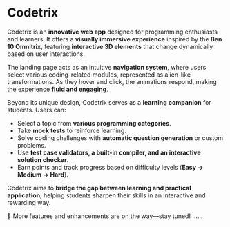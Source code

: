 # Codetrix

Codetrix is an **innovative web app** designed for programming enthusiasts and learners. It offers a **visually immersive experience** inspired by the **Ben 10 Omnitrix**, featuring **interactive 3D elements** that change dynamically based on user interactions. 

The landing page acts as an intuitive **navigation system**, where users select various coding-related modules, represented as alien-like transformations. As they hover and click, the animations respond, making the experience **fluid and engaging**.

Beyond its unique design, Codetrix serves as a **learning companion** for students. Users can:
- Select a topic from **various programming categories**.
- Take **mock tests** to reinforce learning.
- Solve coding challenges with **automatic question generation** or custom problems.
- Use **test case validators, a built-in compiler, and an interactive solution checker**.
- Earn points and track progress based on difficulty levels (**Easy → Medium → Hard**).

Codetrix aims to **bridge the gap between learning and practical application**, helping students sharpen their skills in an interactive and rewarding way.

🚀 More features and enhancements are on the way—stay tuned!
......
